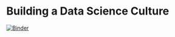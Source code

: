 # Building a Data Science Culture  
[![Binder](https://mybinder.org/badge.svg)](https://mybinder.org/v2/gh/Emaasit/data-science-culture/master)

